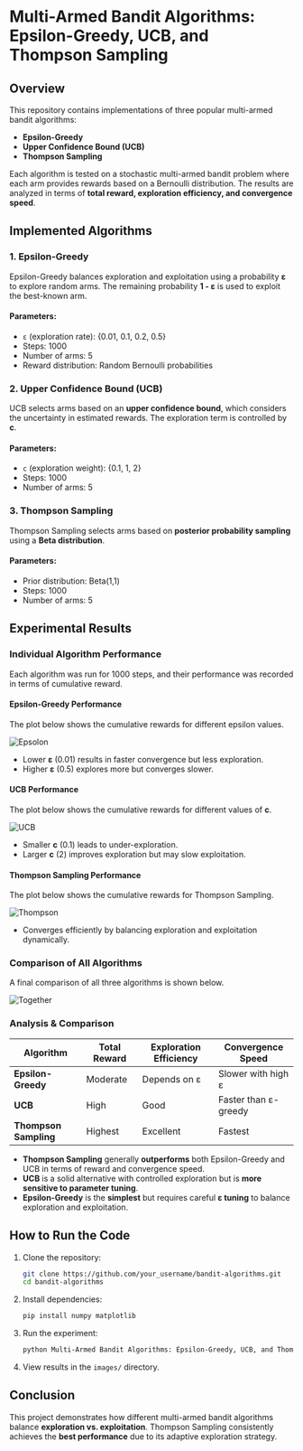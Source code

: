 # Multi-Armed Bandit Algorithms: Epsilon-Greedy, UCB, and Thompson Sampling

## Overview

This repository contains implementations of three popular multi-armed bandit algorithms:

- **Epsilon-Greedy**
- **Upper Confidence Bound (UCB)**
- **Thompson Sampling**

Each algorithm is tested on a stochastic multi-armed bandit problem where each arm provides rewards based on a Bernoulli distribution. The results are analyzed in terms of **total reward, exploration efficiency, and convergence speed**.

## Implemented Algorithms

### 1. Epsilon-Greedy

Epsilon-Greedy balances exploration and exploitation using a probability **ε** to explore random arms. The remaining probability **1 - ε** is used to exploit the best-known arm.

#### Parameters:

- `ε` (exploration rate): {0.01, 0.1, 0.2, 0.5}
- Steps: 1000
- Number of arms: 5
- Reward distribution: Random Bernoulli probabilities

### 2. Upper Confidence Bound (UCB)

UCB selects arms based on an **upper confidence bound**, which considers the uncertainty in estimated rewards. The exploration term is controlled by **c**.

#### Parameters:

- `c` (exploration weight): {0.1, 1, 2}
- Steps: 1000
- Number of arms: 5

### 3. Thompson Sampling

Thompson Sampling selects arms based on **posterior probability sampling** using a **Beta distribution**.

#### Parameters:

- Prior distribution: Beta(1,1)
- Steps: 1000
- Number of arms: 5

## Experimental Results

### Individual Algorithm Performance

Each algorithm was run for 1000 steps, and their performance was recorded in terms of cumulative reward.

#### **Epsilon-Greedy Performance**

The plot below shows the cumulative rewards for different epsilon values.

![Epsolon](https://github.com/user-attachments/assets/93387e8f-90af-4254-90c6-7c1a4aadfb77)


- Lower **ε** (0.01) results in faster convergence but less exploration.
- Higher **ε** (0.5) explores more but converges slower.

#### **UCB Performance**

The plot below shows the cumulative rewards for different values of **c**.

![UCB](https://github.com/user-attachments/assets/ad26cf93-dd2f-42f8-98a7-6a9b90945bdf)


- Smaller **c** (0.1) leads to under-exploration.
- Larger **c** (2) improves exploration but may slow exploitation.

#### **Thompson Sampling Performance**

The plot below shows the cumulative rewards for Thompson Sampling.

![Thompson](https://github.com/user-attachments/assets/ffc0be4e-9612-4f74-a0df-0ddc5b9a9b7c)


- Converges efficiently by balancing exploration and exploitation dynamically.

### **Comparison of All Algorithms**

A final comparison of all three algorithms is shown below.

![Together](https://github.com/user-attachments/assets/0749f03f-613b-4837-b088-9cf477edcdf2)


### **Analysis & Comparison**

| Algorithm             | Total Reward | Exploration Efficiency | Convergence Speed    |
| --------------------- | ------------ | ---------------------- | -------------------- |
| **Epsilon-Greedy**    | Moderate     | Depends on ε           | Slower with high ε   |
| **UCB**               | High         | Good                   | Faster than ε-greedy |
| **Thompson Sampling** | Highest      | Excellent              | Fastest              |

- **Thompson Sampling** generally **outperforms** both Epsilon-Greedy and UCB in terms of reward and convergence speed.
- **UCB** is a solid alternative with controlled exploration but is **more sensitive to parameter tuning**.
- **Epsilon-Greedy** is the **simplest** but requires careful **ε tuning** to balance exploration and exploitation.

## How to Run the Code

1. Clone the repository:
   ```bash
   git clone https://github.com/your_username/bandit-algorithms.git
   cd bandit-algorithms
   ```
2. Install dependencies:
   ```bash
   pip install numpy matplotlib
   ```
3. Run the experiment:
   ```bash
   python Multi-Armed Bandit Algorithms: Epsilon-Greedy, UCB, and Thompson Sampling.py
   ```
4. View results in the `images/` directory.

## Conclusion

This project demonstrates how different multi-armed bandit algorithms balance **exploration vs. exploitation**. 
Thompson Sampling consistently achieves the **best performance** due to its adaptive exploration strategy.


